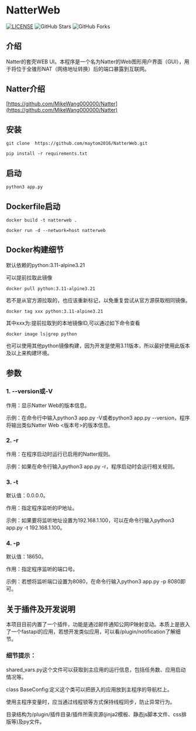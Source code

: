 # NatterWeb


[![LICENSE](https://img.shields.io/github/license/maytom2016/NatterWeb.svg?style=flat-square&label=LICENSE)](https://github.com/maytom2016/NatterWeb/blob/master/LICENSE)
![GitHub Stars](https://img.shields.io/github/stars/maytom2016/NatterWeb.svg?style=flat-square&label=Stars&logo=github)
![GitHub Forks](https://img.shields.io/github/forks/maytom2016/NatterWeb.svg?style=flat-square&label=Forks&logo=github)

## 介绍
Natter的套壳WEB UI。本程序是一个名为Natter的Web图形用户界面（GUI），用于将位于全锥形NAT（网络地址转换）后的端口暴露到互联网。

## Natter介绍
[https://github.com/MikeWang000000/Natter](https://github.com/MikeWang000000/Natter)

## 安装
~~~
git clone  https://github.com/maytom2016/NatterWeb.git
~~~
~~~
pip install -r requirements.txt
~~~
## 启动
~~~
python3 app.py
~~~
## Dockerfile启动

~~~
docker build -t natterweb .
~~~

~~~
docker run -d --network=host natterweb
~~~



## Docker构建细节
默认依赖的python:3.11-alpine3.21

可以提前拉取此镜像
~~~
docker pull python:3.11-alpine3.21
~~~
若不是从官方源拉取的，也应该重新标记，以免重复尝试从官方源获取相同镜像。
~~~
docker tag xxx python:3.11-alpine3.21
~~~
其中xxx为:提前拉取到的本地镜像ID,可以通过如下命令查看
~~~
docker image ls|grep python
~~~
也可以使用其他python镜像构建，因为开发是使用3.11版本，所以最好使用此版本及以上来构建环境。

## 参数
### 1. --version或-V

作用：显示Natter Web的版本信息。

示例：在命令行中输入python3 app.py -V或者python3 app.py --version，程序将输出类似Natter Web <版本号>的版本信息。

### 2. -r
作用：在程序启动时运行已启用的Natter规则。

示例：如果在命令行输入python3 app.py -r，程序启动时会运行相关规则。

### 3. -t

默认值：0.0.0.0。

作用：指定程序监听的IP地址。

示例：如果要将监听地址设置为192.168.1.100，可以在命令行输入python3 app.py -t 192.168.1.100。

### 4. -p

默认值：18650。

作用：指定程序监听的端口号。

示例：若想将监听端口设置为8080，在命令行输入python3 app.py -p 8080即可。

## 关于插件及开发说明

本项目目前内置了一个插件，功能是通过邮件通知公网IP映射变动。本质上是嵌入了一个fastapi的应用，若想开发类似应用，可以看/plugin/notification了解细节。

### 细节提示：
shared_vars.py这个文件可以获取到主应用的运行信息，包括任务数、应用启动情况等。

class BaseConfig:定义这个类可以把嵌入的应用放到主程序的导航栏上。

使用主程序变量时，应当通过线程锁等方式保持线程同步，防止异常行为。

目录结构为/plugin/插件目录/插件所需资源(jinja2模板、静态js脚本文件、css排版等)及py文件。

